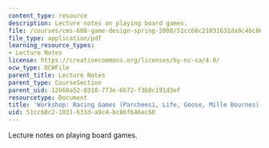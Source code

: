 ```yaml
---
content_type: resource
description: Lecture notes on playing board games.
file: /courses/cms-608-game-design-spring-2008/51cc68c21031631da9c4bc86f646ec60_MITCMS_608s08_lec_notes15.pdf
file_type: application/pdf
learning_resource_types:
- Lecture Notes
license: https://creativecommons.org/licenses/by-nc-sa/4.0/
ocw_type: OCWFile
parent_title: Lecture Notes
parent_type: CourseSection
parent_uid: 12b60a52-0318-773e-6b72-f3b8c191d3ef
resourcetype: Document
title: 'Workshop: Racing Games (Parcheesi, Life, Goose, Mille Bournes)'
uid: 51cc68c2-1031-631d-a9c4-bc86f646ec60
---
```

Lecture notes on playing board games.